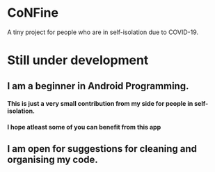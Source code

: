 # CoNFine
A tiny project for people who are in self-isolation due to COVID-19.

# Still under development

## I am a beginner in Android Programming.

#### This is just a very small contribution from my side for people in self-isolation.
#### I hope atleast some of you can benefit from this app

## I am open for suggestions for cleaning and organising my code.

